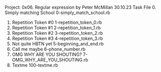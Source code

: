 Project: 0x06. Regular expression by Peter  McMillan 30.10.23
Task	File
0. Simply matching School	0-simply_match_school.rb
1. Repetition Token #0	1-repetition_token_0.rb
2. Repetition Token #1	2-repetition_token_1.rb
3. Repetition Token #2	3-repetition_token_2.rb
4. Repetition Token #3	4-repetition_token_3.rb
5. Not quite HBTN yet	5-beginning_and_end.rb
6. Call me maybe	6-phone_number.rb
7. OMG WHY ARE YOU SHOUTING?	7-OMG_WHY_ARE_YOU_SHOUTING.rb
8. Textme	100-textme.rb
